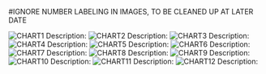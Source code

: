 #IGNORE NUMBER LABELING IN IMAGES, TO BE CLEANED UP AT LATER DATE

![CHART1](https://github.com/permabullnino/nino_on_chain/blob/master/CHART%20IMAGES/DCR_CHARTS/142_TIX_VOL_SUM.PNG)
Description:
![CHART2](https://github.com/permabullnino/nino_on_chain/blob/master/CHART%20IMAGES/DCR_CHARTS/HODLER%20CONVERSION%20RATE.PNG)
Description:
![CHART3](https://github.com/permabullnino/nino_on_chain/blob/master/CHART%20IMAGES/DCR_CHARTS/LT_REL_SELLPOWER.PNG)
Description:
![CHART4](https://github.com/permabullnino/nino_on_chain/blob/master/CHART%20IMAGES/DCR_CHARTS/ON%20CHAIN%20DCRBTC%20PRICE.PNG)
Description:
![CHART5](https://github.com/permabullnino/nino_on_chain/blob/master/CHART%20IMAGES/DCR_CHARTS/STRONG_HAND.PNG)
Description:
![CHART6](https://github.com/permabullnino/nino_on_chain/blob/master/CHART%20IMAGES/DCR_CHARTS/ST_REL_SELLPOWER.PNG)
Description:
![CHART7](https://github.com/permabullnino/nino_on_chain/blob/master/CHART%20IMAGES/DCR_CHARTS/SUPPLY_MOVED_ADJ.PNG)
Description:
![CHART8](https://github.com/permabullnino/nino_on_chain/blob/master/CHART%20IMAGES/DCR_CHARTS/THROUGHPUT_THERMOMETER.PNG)
Description:
![CHART9](https://github.com/permabullnino/nino_on_chain/blob/master/CHART%20IMAGES/DCR_CHARTS/TICKET%20CHOP.PNG)
Description:
![CHART10](https://github.com/permabullnino/nino_on_chain/blob/master/CHART%20IMAGES/DCR_CHARTS/TICKET_FUNDINGRATE.PNG)
Description:
![CHART11](https://github.com/permabullnino/nino_on_chain/blob/master/CHART%20IMAGES/DCR_CHARTS/TICKET_ROI_ZSCORE.PNG)
Description:
![CHART12](https://github.com/permabullnino/nino_on_chain/blob/master/CHART%20IMAGES/DCR_CHARTS/TRANSACTIONAL_CHOP.PNG)
Description:
